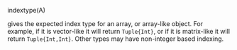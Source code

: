 indextype(A)

gives the expected index type for an array, or array-like object. For example, if it is vector-like it will return `Tuple{Int}`, or if it is matrix-like it will return `Tuple{Int,Int}`. Other types may have non-integer based indexing.
